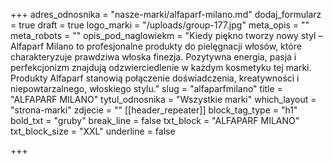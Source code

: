 +++
adres_odnosnika = "nasze-marki/alfaparf-milano.md"
dodaj_formularz = true
draft = true
logo_marki = "/uploads/group-177.jpg"
meta_opis = ""
meta_robots = ""
opis_pod_naglowiekm = "Kiedy piękno tworzy nowy styl – Alfaparf Milano to profesjonalne produkty do pielęgnacji włosów, które charakteryzuje prawdziwa włoska finezja. Pozytywna energia, pasja i perfekcjonizm znajdują odzwierciedlenie w każdym kosmetyku tej marki. Produkty Alfaparf stanowią połączenie doświadczenia, kreatywności i niepowtarzalnego, włoskiego stylu."
slug = "alfaparfmilano"
title = "ALFAPARF MILANO"
tytul_odnosnika = "Wszystkie marki"
which_layout = "strona-marki"
zdjecie = ""
[[header_repeater]]
block_tag_type = "h1"
bold_txt = "gruby"
break_line = false
txt_block = "ALFAPARF MILANO"
txt_block_size = "XXL"
underline = false

+++
